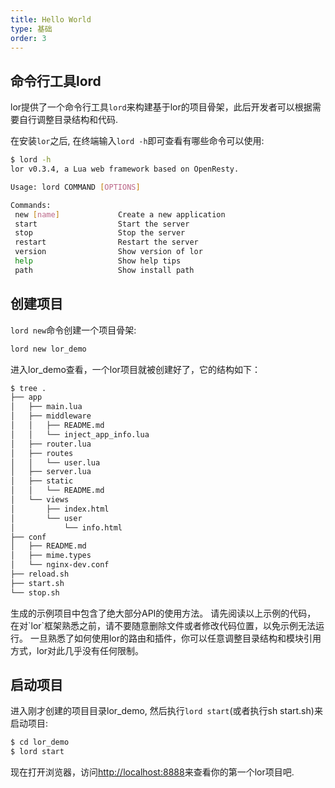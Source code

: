 ```yaml
---
title: Hello World
type: 基础
order: 3
---
```


## 命令行工具lord

lor提供了一个命令行工具`lord`来构建基于lor的项目骨架，此后开发者可以根据需要自行调整目录结构和代码.


在安装`lor`之后, 在终端输入`lord -h`即可查看有哪些命令可以使用:

```bash
$ lord -h
lor v0.3.4, a Lua web framework based on OpenResty.

Usage: lord COMMAND [OPTIONS]

Commands:
 new [name]             Create a new application
 start                  Start the server
 stop                   Stop the server
 restart                Restart the server
 version                Show version of lor
 help                   Show help tips
 path                   Show install path
```

## 创建项目

`lord new`命令创建一个项目骨架:

```bash
lord new lor_demo
```

进入lor_demo查看，一个lor项目就被创建好了，它的结构如下：

```bash
$ tree .
├── app
│   ├── main.lua
│   ├── middleware
│   │   ├── README.md
│   │   └── inject_app_info.lua
│   ├── router.lua
│   ├── routes
│   │   └── user.lua
│   ├── server.lua
│   ├── static
│   │   └── README.md
│   └── views
│       ├── index.html
│       └── user
│           └── info.html
├── conf
│   ├── README.md
│   ├── mime.types
│   └── nginx-dev.conf
├── reload.sh
├── start.sh
└── stop.sh
```


<p class="tip">生成的示例项目中包含了绝大部分API的使用方法。
请先阅读以上示例的代码， 在对`lor`框架熟悉之前，请不要随意删除文件或者修改代码位置，以免示例无法运行。
一旦熟悉了如何使用lor的路由和插件，你可以任意调整目录结构和模块引用方式，lor对此几乎没有任何限制。
</p>


## 启动项目

进入刚才创建的项目目录lor_demo, 然后执行`lord start`(或者执行sh start.sh)来启动项目:

```bash
$ cd lor_demo
$ lord start
```

现在打开浏览器，访问[http://localhost:8888](http://localhost:8888)来查看你的第一个lor项目吧.


